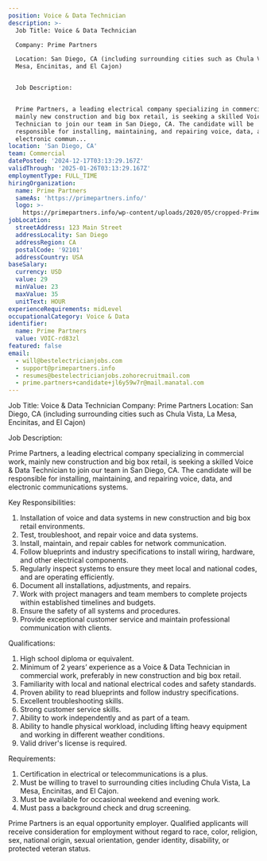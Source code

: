 ```yaml
---
position: Voice & Data Technician
description: >-
  Job Title: Voice & Data Technician

  Company: Prime Partners

  Location: San Diego, CA (including surrounding cities such as Chula Vista, La
  Mesa, Encinitas, and El Cajon)


  Job Description:


  Prime Partners, a leading electrical company specializing in commercial work,
  mainly new construction and big box retail, is seeking a skilled Voice & Data
  Technician to join our team in San Diego, CA. The candidate will be
  responsible for installing, maintaining, and repairing voice, data, and
  electronic commun...
location: 'San Diego, CA'
team: Commercial
datePosted: '2024-12-17T03:13:29.167Z'
validThrough: '2025-01-26T03:13:29.167Z'
employmentType: FULL_TIME
hiringOrganization:
  name: Prime Partners
  sameAs: 'https://primepartners.info/'
  logo: >-
    https://primepartners.info/wp-content/uploads/2020/05/cropped-Prime-Partners-Logo-NO-BG-1-1.png
jobLocation:
  streetAddress: 123 Main Street
  addressLocality: San Diego
  addressRegion: CA
  postalCode: '92101'
  addressCountry: USA
baseSalary:
  currency: USD
  value: 29
  minValue: 23
  maxValue: 35
  unitText: HOUR
experienceRequirements: midLevel
occupationalCategory: Voice & Data
identifier:
  name: Prime Partners
  value: VOIC-rd83zl
featured: false
email:
  - will@bestelectricianjobs.com
  - support@primepartners.info
  - resumes@bestelectricianjobs.zohorecruitmail.com
  - prime.partners+candidate+jl6y59w7r@mail.manatal.com
---
```




Job Title: Voice & Data Technician
Company: Prime Partners
Location: San Diego, CA (including surrounding cities such as Chula Vista, La Mesa, Encinitas, and El Cajon)

Job Description:

Prime Partners, a leading electrical company specializing in commercial work, mainly new construction and big box retail, is seeking a skilled Voice & Data Technician to join our team in San Diego, CA. The candidate will be responsible for installing, maintaining, and repairing voice, data, and electronic communications systems.

Key Responsibilities:

1. Installation of voice and data systems in new construction and big box retail environments.
2. Test, troubleshoot, and repair voice and data systems.
3. Install, maintain, and repair cables for network communication.
4. Follow blueprints and industry specifications to install wiring, hardware, and other electrical components.
5. Regularly inspect systems to ensure they meet local and national codes, and are operating efficiently.
6. Document all installations, adjustments, and repairs.
7. Work with project managers and team members to complete projects within established timelines and budgets.
8. Ensure the safety of all systems and procedures.
9. Provide exceptional customer service and maintain professional communication with clients.

Qualifications:

1. High school diploma or equivalent.
2. Minimum of 2 years’ experience as a Voice & Data Technician in commercial work, preferably in new construction and big box retail.
3. Familiarity with local and national electrical codes and safety standards.
4. Proven ability to read blueprints and follow industry specifications.
5. Excellent troubleshooting skills.
6. Strong customer service skills.
7. Ability to work independently and as part of a team.
8. Ability to handle physical workload, including lifting heavy equipment and working in different weather conditions.
9. Valid driver's license is required.

Requirements:

1. Certification in electrical or telecommunications is a plus.
2. Must be willing to travel to surrounding cities including Chula Vista, La Mesa, Encinitas, and El Cajon.
3. Must be available for occasional weekend and evening work.
4. Must pass a background check and drug screening.

Prime Partners is an equal opportunity employer. Qualified applicants will receive consideration for employment without regard to race, color, religion, sex, national origin, sexual orientation, gender identity, disability, or protected veteran status.
